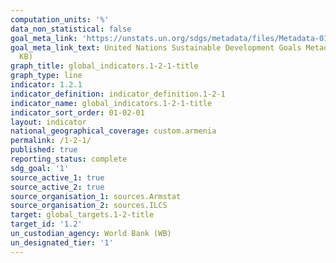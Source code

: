 ```yaml
---
computation_units: '%'
data_non_statistical: false
goal_meta_link: 'https://unstats.un.org/sdgs/metadata/files/Metadata-01-02-01.pdf '
goal_meta_link_text: United Nations Sustainable Development Goals Metadata (PDF 98.2
  KB)
graph_title: global_indicators.1-2-1-title
graph_type: line
indicator: 1.2.1
indicator_definition: indicator_definition.1-2-1
indicator_name: global_indicators.1-2-1-title
indicator_sort_order: 01-02-01
layout: indicator
national_geographical_coverage: custom.armenia
permalink: /1-2-1/
published: true
reporting_status: complete
sdg_goal: '1'
source_active_1: true
source_active_2: true
source_organisation_1: sources.Armstat
source_organisation_2: sources.ILCS
target: global_targets.1-2-title
target_id: '1.2'
un_custodian_agency: World Bank (WB)
un_designated_tier: '1'
---
```

